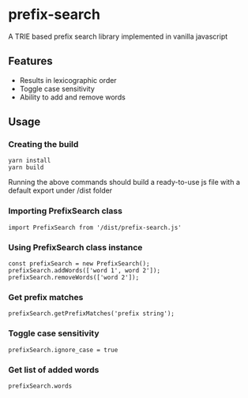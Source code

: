 # prefix-search
A TRIE based prefix search library implemented in vanilla javascript

## Features
- Results in lexicographic order
- Toggle case sensitivity
- Ability to add and remove words

## Usage
### Creating the build
```
yarn install
yarn build
```
Running the above commands should build a ready-to-use js file with a default export under /dist folder

### Importing PrefixSearch class
```
import PrefixSearch from '/dist/prefix-search.js'
```

### Using PrefixSearch class instance
```
const prefixSearch = new PrefixSearch();
prefixSearch.addWords(['word 1', word 2']);
prefixSearch.removeWords(['word 2']);
```

### Get prefix matches
```
prefixSearch.getPrefixMatches('prefix string');
```

### Toggle case sensitivity
```
prefixSearch.ignore_case = true
```

### Get list of added words
```
prefixSearch.words
```
